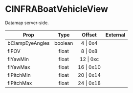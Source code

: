 # CINFRABoatVehicleView
Datamap server-side.

|Prop|Type|Offset|External|
|---|:-:|:-:|--:|
|bClampEyeAngles|boolean|4 \| 0x4||
|flFOV|float|8 \| 0x8||
|flYawMin|float|12 \| 0xc||
|flYawMax|float|16 \| 0x10||
|flPitchMin|float|20 \| 0x14||
|flPitchMax|float|24 \| 0x18||

